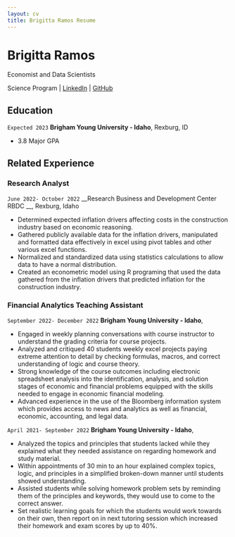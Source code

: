 ```yaml
---
layout: cv
title: Brigitta Ramos Resume
---
```

# Brigitta Ramos
Economist and Data Scientists

Science Program</a>
| <a href="https://www.linkedin.com/in/brigitta-ramos-4b82271b4/">LinkedIn</a>
| <a href="https://github.com/byuids-resumes">GitHub</a>
</div>

<!-- https://www.monique.tech/the-art-of-markdown -->

## Education

`Expected 2023`
__Brigham Young University - Idaho__, Rexburg, ID

- 3.8 Major GPA


## Related Experience

### Research Analyst

`June 2022- October 2022`
__Research Business and Development Center RBDC	__, Rexburg, Idaho

- Determined expected inflation drivers affecting costs in the construction industry based on economic reasoning. 
- Gathered publicly available data for the inflation drivers, manipulated and formatted data effectively in excel using pivot tables and other various excel functions. 
- Normalized and standardized data using statistics calculations to allow data to have a normal distribution.
- Created an econometric model using R programing that used the data gathered from the inflation drivers that predicted inflation for the construction industry.


### Financial Analytics Teaching Assistant

`September 2022- December 2022`
__Brigham Young University - Idaho__, 

- Engaged in weekly planning conversations with course instructor to understand the grading criteria for course projects.
- Analyzed and critiqued 40 students weekly excel projects paying extreme attention to detail by checking formulas, macros, and correct understanding of logic and course theory. 
- Strong knowledge of the course outcomes including electronic spreadsheet analysis into the identification, analysis, and solution stages of economic and financial problems equipped with the skills needed to engage in economic financial modeling. 
- Advanced experience in the use of the Bloomberg information system which provides access to news and analytics as well as financial, economic, accounting, and legal data.


`April 2021- September 2022`
__Brigham Young University - Idaho__, 

- Analyzed the topics and principles that students lacked while they explained what they needed assistance on regarding homework and study material. 
- Within appointments of 30 min to an hour explained complex topics, logic, and principles in a simplified broken-down manner until students showed understanding.
- Assisted students while solving homework problem sets by reminding them of the principles and keywords, they would use to come to the correct answer. 
- Set realistic learning goals for which the students would work towards on their own, then report on in next tutoring session which increased their homework and exam scores by up to 40%.
